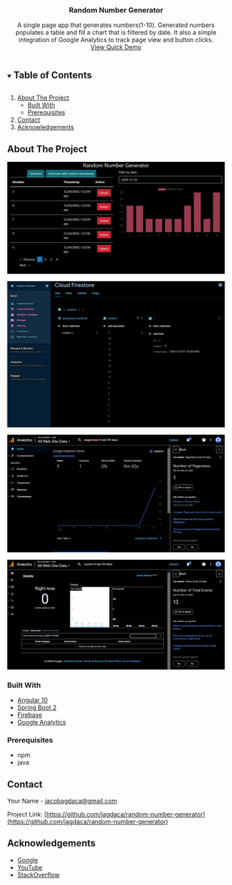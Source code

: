 
<br />
<p align="center">

  <h3 align="center">Random Number Generator</h3>

  <p align="center">
    A single page app that generates numbers(1-10). Generated numbers populates a table and fill a chart that is filtered by date. It also a simple integration of Google Analytics to track page view and button clicks.
    <br />
    <a href="https://youtu.be/fXIFXBLsZwE ">View Quick Demo</a>
  </p>
</p>



<!-- TABLE OF CONTENTS -->
<details open="open">
  <summary><h2 style="display: inline-block">Table of Contents</h2></summary>
  <ol>
    <li>
      <a href="#about-the-project">About The Project</a>
      <ul>
        <li><a href="#built-with">Built With</a></li>
        <li><a href="#prerequisites">Prerequisites</a></li>
      </ul>
    </li>
    <li><a href="#contact">Contact</a></li>
    <li><a href="#acknowledgements">Acknowledgements</a></li>
  </ol>
</details>



<!-- ABOUT THE PROJECT -->
## About The Project

![ui-screenshot](https://github.com/jagdaca/random-number-generator/blob/main/blob/ui.png?raw=true)

![firebase-screenshot](https://github.com/jagdaca/random-number-generator/blob/main/blob/firebase.png?raw=true)

![ga-pageviews-screenshot](https://github.com/jagdaca/random-number-generator/blob/main/blob/GA-pageviews.png?raw=true)

![ga-events-screenshot](https://github.com/jagdaca/random-number-generator/blob/main/blob/GA-events.png?raw=true)


### Built With

* [Angular 10](https://angular.io/)
* [Spring Boot 2](https://spring.io/projects/spring-boot)
* [Firebase](https://firebase.google.com/)
* [Google Analytics](https://analytics.google.com/analytics/web/#/)

### Prerequisites

* npm
* java



<!-- CONTACT -->
## Contact

Your Name - jacobagdaca@gmail.com

Project Link: [https://github.com/jagdaca/random-number-generator](https://github.com/jagdaca/random-number-generator)



<!-- ACKNOWLEDGEMENTS -->
## Acknowledgements

* [Google](https://www.google.com/)
* [YouTube](https://www.youtube.com/watch?v=dQw4w9WgXcQ&ab_channel=RickAstleyVEVO)
* [StackOverflow](https://stackoverflow.com/search?q=how+to+program&s=8d10fbde-eda2-44e2-9f47-c211996d723e)






<!-- MARKDOWN LINKS & IMAGES -->
<!-- https://www.markdownguide.org/basic-syntax/#reference-style-links -->
[contributors-shield]: https://img.shields.io/github/contributors/github_username/repo.svg?style=for-the-badge

